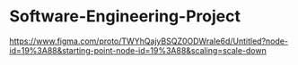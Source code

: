 # Software-Engineering-Project
https://www.figma.com/proto/TWYhQajyBSQZ0ODWraIe6d/Untitled?node-id=19%3A88&starting-point-node-id=19%3A88&scaling=scale-down
